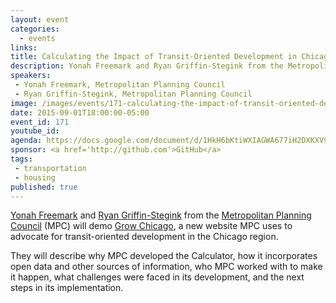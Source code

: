 ```yaml
---
layout: event
categories: 
  - events
links:
title: Calculating the Impact of Transit-Oriented Development in Chicago
description: Yonah Freemark and Ryan Griffin-Stegink from the Metropolitan Planning Council (MPC) will demo Grow Chicago, a new website MPC uses to advocate for transit-oriented development in the Chicago region.
speakers:
 - Yonah Freemark, Metropolitan Planning Council
 - Ryan Griffin-Stegink, Metropolitan Planning Council
image: /images/events/171-calculating-the-impact-of-transit-oriented-development-in-chicago.png
date: 2015-09-01T18:00:00-05:00
event_id: 171
youtube_id: 
agenda: https://docs.google.com/document/d/1HkH6bKtiWXIAGWA677iH2DXKXV9_Z1AOSfpFzcDyv28/edit#
sponsor: <a href='http://github.com'>GitHub</a>
tags: 
 - transportation
 - housing
published: true
---
```


[Yonah Freemark](https://twitter.com/yfreemark) and [Ryan Griffin-Stegink](https://www.linkedin.com/pub/ryan-griffin-stegink/64/b92/b7b) from the [Metropolitan Planning Council](http://www.metroplanning.org) (MPC) will demo [Grow Chicago](http://growchicago.metroplanning.org), a new website MPC uses to advocate for transit-oriented development in the Chicago region. 

They will describe why MPC developed the Calculator, how it incorporates open data and other sources of information, who MPC worked with to make it happen, what challenges were faced in its development, and the next steps in its implementation.